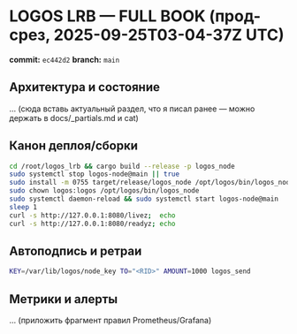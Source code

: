 # LOGOS LRB — FULL BOOK (прод-срез, 2025-09-25T03-04-37Z UTC)

**commit:** `ec442d2`  **branch:** `main`

## Архитектура и состояние
… (сюда вставь актуальный раздел, что я писал ранее — можно держать в docs/_partials.md и cat)

## Канон деплоя/сборки
```bash
cd /root/logos_lrb && cargo build --release -p logos_node
sudo systemctl stop logos-node@main || true
sudo install -m 0755 target/release/logos_node /opt/logos/bin/logos_node
sudo chown logos:logos /opt/logos/bin/logos_node
sudo systemctl daemon-reload && sudo systemctl start logos-node@main
sleep 1
curl -s http://127.0.0.1:8080/livez;  echo
curl -s http://127.0.0.1:8080/readyz; echo
```

## Автоподпись и ретраи
```bash
KEY=/var/lib/logos/node_key TO="<RID>" AMOUNT=1000 logos_send
```

## Метрики и алерты
… (приложить фрагмент правил Prometheus/Grafana)
